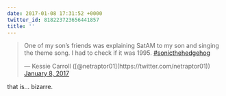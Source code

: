 ```yaml
---
date: 2017-01-08 17:31:52 +0000
twitter_id: 818223723656441857
title: ''
---
```


<blockquote class="twitter-tweet"><p lang="en" dir="ltr">One of my son’s friends was explaining SatAM to my son and singing the theme song. I had to check if it was 1995. <a href="https://twitter.com/hashtag/sonicthehedgehog?src=hash&amp;ref_src=twsrc%5Etfw">#sonicthehedgehog</a></p>&mdash; Kessie Carroll ([@netraptor01](https://twitter.com/netraptor01)) <a href="https://twitter.com/netraptor01/status/818217392182620161?ref_src=twsrc%5Etfw">January 8, 2017</a></blockquote>
<script async src="https://platform.twitter.com/widgets.js" charset="utf-8"></script>

that is... bizarre.
